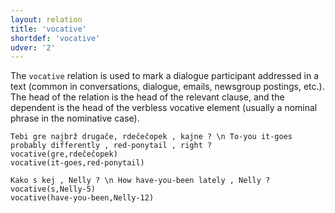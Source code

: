 ```yaml
---
layout: relation
title: 'vocative'
shortdef: 'vocative'
udver: '2'
---
```


The `vocative` relation is used to mark a dialogue participant addressed in a text (common in conversations, dialogue, emails, newsgroup postings, etc.). The head of the relation is the head of the relevant clause, and the dependent is the head of the verbless vocative element (usually a nominal phrase in the nominative case). 

~~~ sdparse
Tebi gre najbrž drugače, rdečečopek , kajne ? \n To-you it-goes probably differently , red-ponytail , right ?
vocative(gre,rdečečopek)
vocative(it-goes,red-ponytail)
~~~
~~~ sdparse
Kako s kej , Nelly ? \n How have-you-been lately , Nelly ?
vocative(s,Nelly-5)
vocative(have-you-been,Nelly-12)
~~~
<!-- Interlanguage links updated Ne 5. května 2024, 18:21:48 CEST -->
